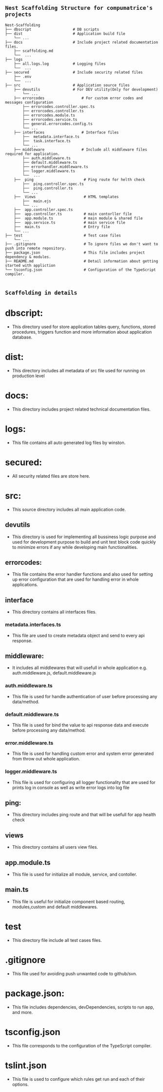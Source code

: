 ## `Nest Scaffolding Structure for compumatrice's projects`

```
Nest-Scaffolding
├── dbscript                   # DB scripts
├── dist                       # Application build file
    └── ...    
├── docs                       # Include project related documentation files. 
    ├── scaffolding.md          
    └──  ... 
├── logs
    ├── all.logs.log           # Logging files
    └──  ... 
├── secured                    # Include security related files
    ├── .env         
    └──  ...        
├── src                        # Application source files
    ├── devutils               # For DEV utility(Only for development)           
        └── ...  
    ├── errorcodes                 # For custom error codes and messages configuration 
        ├── errorcodes.controller.spec.ts
        ├── errorcodes.controller.ts
        ├── errorcodes.module.ts
        ├── errorcodes.service.ts
        ├── general.errorcodes.config.ts      
        └── ...        
    ├── interfaces                 # Interface files   
        ├──  metadata.interface.ts
        ├──  task.interface.ts
        └── ...
    ├── middleware                 # Include all middleware files required for application.
        ├── auth.middleware.ts 
        ├── default.middleware.ts 
        ├── errorhandler.middleware.ts 
        ├── logger.middleware.ts       
        └──  ...                                
    ├──  ping                       # Ping route for helth check
        ├──  ping.controller.spec.ts
        ├──  ping.controller.ts  
        └── ... 
    ├──  Views                      # HTML templates
        ├──  main.ejs 
        └── ... 
    ├──  app.controller.spec.ts
    ├──  app.controller.ts          # main contorller file
    ├──  app.module.ts              # main module & shared file
    ├──  app.service.ts             # main service file
    ├──  main.ts                    # Entry file 
    └── ...       
├── test                            # Test case files     
    └── ...
├── .gitignore                      # To ignore files we don't want to push into remote repository.
├── package.json                    # This file includes project dependency & modules.
├── README.md                       # Detail information about getting started with appliction
└── tsconfig.json                   # Configuration of the TypeScript compiler. 


```

## `Scaffolding in details`


# dbscript:
* This directory used for store application tables query, functions, stored procedures, triggers function and more information about application database.

# dist:
* This directory includes all metadata of src file used for running on production level

# docs:
* This directory includes project related technical documentation files.

# logs:
 * This file contains all auto generated log files by winston.

# secured:
 * All security related files are store here.

# src:
 * This source directory includes all main application code. 

 ## devutils
 * This directory is used for implementing all bussiness logic purpose and used for development purpose to build and unit test block code quickly to minimize errors if any while developing main functionalities.

 ## errorcodes:
 * This file contains the error handler functions and also used for setting up error configuration that are used for handling error in whole applications.

## interface
* This directory contains all interfaces files.

### metadata.interfaces.ts
* This file are used to create metadata object and send to every api response.

## middleware:
* It includes all middlewares that will usefull in whole application e.g. auth.middleware.js, default.middleware.js 

### auth.middleware.ts
* This file is used for handle authentication of user before processing any data/method.

### default.middleware.ts
* This file is used for bind the value to api response data and execute before processing any data/method.

### error.middleware.ts
* This file is used for handling custom error and system error generated  from throw out whole application.

### logger.middleware.ts
* This file is used for configuring all logger functionality that are used for prints log in console as well as write error logs into log file

## ping:
* This directory includes ping route and that will be usefull for app health check 

## views
 * This directory contains all users view files.

## app.module.ts
* This file is used for initialize all module, service, and contoller.

## main.ts
* This file is useful for initialize component based routing, modules,custom and default middlewares.

# test
 * This directory file include all test cases files.

# .gitignore
 * This file used for avoiding push unwanted code to github/svn.

# package.json:
* This file includes dependencies, devDependencies, scripts to run app, and more.

# tsconfig.json
 * This file corresponds to the configuration of the TypeScript compiler.

# tslint.json 
 * This file is used to configure which rules get run and each of their options.



